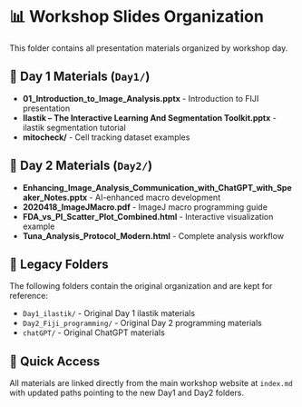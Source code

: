 # 📊 Workshop Slides Organization

This folder contains all presentation materials organized by workshop day.

## 📅 Day 1 Materials (`Day1/`)
- **01_Introduction_to_Image_Analysis.pptx** - Introduction to FIJI presentation
- **Ilastik – The Interactive Learning And Segmentation Toolkit.pptx** - ilastik segmentation tutorial
- **mitocheck/** - Cell tracking dataset examples

## 📅 Day 2 Materials (`Day2/`)
- **Enhancing_Image_Analysis_Communication_with_ChatGPT_with_Speaker_Notes.pptx** - AI-enhanced macro development
- **2020418_ImageJMacro.pdf** - ImageJ macro programming guide
- **FDA_vs_PI_Scatter_Plot_Combined.html** - Interactive visualization example
- **Tuna_Analysis_Protocol_Modern.html** - Complete analysis workflow

## 📁 Legacy Folders
The following folders contain the original organization and are kept for reference:
- `Day1_ilastik/` - Original Day 1 ilastik materials
- `Day2_Fiji_programming/` - Original Day 2 programming materials  
- `chatGPT/` - Original ChatGPT materials

## 🔗 Quick Access
All materials are linked directly from the main workshop website at `index.md` with updated paths pointing to the new Day1 and Day2 folders.
